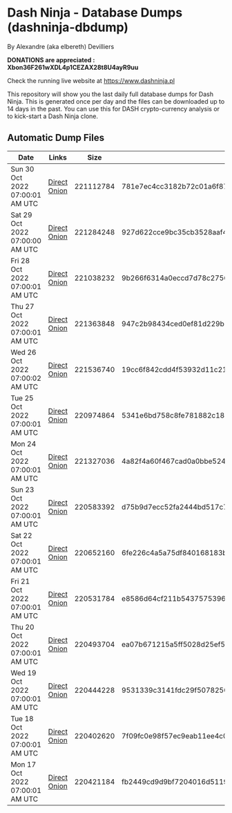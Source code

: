 # Dash Ninja - Database Dumps (dashninja-dbdump)
By Alexandre (aka elbereth) Devilliers

**DONATIONS are appreciated : Xbon36F261wXDL4p1CEZAX28t8U4ayR9uu**

Check the running live website at https://www.dashninja.pl

This repository will show you the last daily full database dumps for Dash Ninja. This is generated once per day and the files can be downloaded up to 14 days in the past.
You can use this for DASH crypto-currency analysis or to kick-start a Dash Ninja clone.


## Automatic Dump Files
| Date | Links | Size | SHA256 |
|--|--|--|--|
| Sun 30 Oct 2022 07:00:01 AM UTC | [Direct](https://oshi.at/udzP) [Onion](http://5ety7tpkim5me6eszuwcje7bmy25pbtrjtue7zkqqgziljwqy3rrikqd.onion/udzP) | 221112784 | 781e7ec4cc3182b72c01a6f873ce720a5a194a626cef2f8fbfdd5be09e48fcbf | 
| Sat 29 Oct 2022 07:00:00 AM UTC | [Direct](https://oshi.at/hRca) [Onion](http://5ety7tpkim5me6eszuwcje7bmy25pbtrjtue7zkqqgziljwqy3rrikqd.onion/hRca) | 221284248 | 927d622cce9bc35cb3528aaf42111ebbe4432bee538d49a5863d8a5cba04bbd5 | 
| Fri 28 Oct 2022 07:00:01 AM UTC | [Direct](https://oshi.at/LQjG) [Onion](http://5ety7tpkim5me6eszuwcje7bmy25pbtrjtue7zkqqgziljwqy3rrikqd.onion/LQjG) | 221038232 | 9b266f6314a0eccd7d78c2756d26157250fcf76edc686609ddec3f60e1960c65 | 
| Thu 27 Oct 2022 07:00:01 AM UTC | [Direct](https://oshi.at/KZdK) [Onion](http://5ety7tpkim5me6eszuwcje7bmy25pbtrjtue7zkqqgziljwqy3rrikqd.onion/KZdK) | 221363848 | 947c2b98434ced0ef81d229b9837240b70254925fb0748ea4922c511610ed6ef | 
| Wed 26 Oct 2022 07:00:02 AM UTC | [Direct](https://oshi.at/cCBN) [Onion](http://5ety7tpkim5me6eszuwcje7bmy25pbtrjtue7zkqqgziljwqy3rrikqd.onion/cCBN) | 221536740 | 19cc6f842cdd4f53932d11c21abe1cf123f9847fcc9776b2094dac2fb3ffb78d | 
| Tue 25 Oct 2022 07:00:01 AM UTC | [Direct](https://oshi.at/XeaJ) [Onion](http://5ety7tpkim5me6eszuwcje7bmy25pbtrjtue7zkqqgziljwqy3rrikqd.onion/XeaJ) | 220974864 | 5341e6bd758c8fe781882c18303b22062eeaf7184f3efe348a1f9df54e57ab45 | 
| Mon 24 Oct 2022 07:00:01 AM UTC | [Direct](https://oshi.at/wPiN) [Onion](http://5ety7tpkim5me6eszuwcje7bmy25pbtrjtue7zkqqgziljwqy3rrikqd.onion/wPiN) | 221327036 | 4a82f4a60f467cad0a0bbe5240ec3359c81616e92fb1063a50768b98817d41db | 
| Sun 23 Oct 2022 07:00:01 AM UTC | [Direct](https://oshi.at/vFoE) [Onion](http://5ety7tpkim5me6eszuwcje7bmy25pbtrjtue7zkqqgziljwqy3rrikqd.onion/vFoE) | 220583392 | d75b9d7ecc52fa2444bd517c71bac5ec2b1c046fab32572c558f387607fec35f | 
| Sat 22 Oct 2022 07:00:01 AM UTC | [Direct](https://oshi.at/mznv) [Onion](http://5ety7tpkim5me6eszuwcje7bmy25pbtrjtue7zkqqgziljwqy3rrikqd.onion/mznv) | 220652160 | 6fe226c4a5a75df840168183be465f5db20fff50f75ab9d81fa77fec8383725e | 
| Fri 21 Oct 2022 07:00:01 AM UTC | [Direct](https://oshi.at/widu) [Onion](http://5ety7tpkim5me6eszuwcje7bmy25pbtrjtue7zkqqgziljwqy3rrikqd.onion/widu) | 220531784 | e8586d64cf211b5437575396b55ad3cf0f150dd6cb898d3febd14e8a1488855e | 
| Thu 20 Oct 2022 07:00:01 AM UTC | [Direct](https://oshi.at/GmYE) [Onion](http://5ety7tpkim5me6eszuwcje7bmy25pbtrjtue7zkqqgziljwqy3rrikqd.onion/GmYE) | 220493704 | ea07b671215a5ff5028d25ef571f20cf480ce2c497c94892ba5eb3a926ff6695 | 
| Wed 19 Oct 2022 07:00:01 AM UTC | [Direct](https://oshi.at/dnCf) [Onion](http://5ety7tpkim5me6eszuwcje7bmy25pbtrjtue7zkqqgziljwqy3rrikqd.onion/dnCf) | 220444228 | 9531339c3141fdc29f5078250aee16eff04fd6aa572df3702a2986cd2600e65a | 
| Tue 18 Oct 2022 07:00:01 AM UTC | [Direct](https://oshi.at/jStq) [Onion](http://5ety7tpkim5me6eszuwcje7bmy25pbtrjtue7zkqqgziljwqy3rrikqd.onion/jStq) | 220402620 | 7f09fc0e98f57ec9eab11ee4c08864ae50cd14575c0941e95060c759f8ba1505 | 
| Mon 17 Oct 2022 07:00:01 AM UTC | [Direct](https://oshi.at/PwwZ) [Onion](http://5ety7tpkim5me6eszuwcje7bmy25pbtrjtue7zkqqgziljwqy3rrikqd.onion/PwwZ) | 220421184 | fb2449cd9d9bf7204016d51192eb6d7d3e9dead433759e5fd6d92af91a0869be | 
